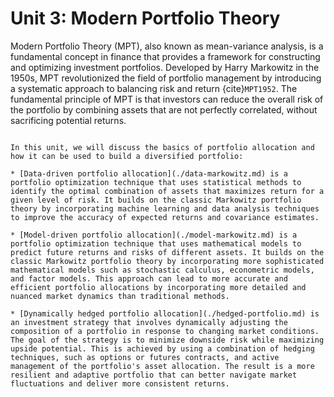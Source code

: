 # Unit 3: Modern Portfolio Theory
Modern Portfolio Theory (MPT), also known as mean-variance analysis, is a fundamental concept in finance that provides a framework for constructing and optimizing investment portfolios. Developed by Harry Markowitz in the 1950s, MPT revolutionized the field of portfolio management by introducing a systematic approach to balancing risk and return {cite}`MPT1952`. The fundamental principle of MPT is that investors can reduce the overall risk of the portfolio by combining assets that are not perfectly correlated, without sacrificing potential returns. 

```{topic} Portfolio Allocation Outline

In this unit, we will discuss the basics of portfolio allocation and how it can be used to build a diversified portfolio:

* [Data-driven portfolio allocation](./data-markowitz.md) is a portfolio optimization technique that uses statistical methods to identify the optimal combination of assets that maximizes return for a given level of risk. It builds on the classic Markowitz portfolio theory by incorporating machine learning and data analysis techniques to improve the accuracy of expected returns and covariance estimates. 

* [Model-driven portfolio allocation](./model-markowitz.md) is a portfolio optimization technique that uses mathematical models to predict future returns and risks of different assets. It builds on the classic Markowitz portfolio theory by incorporating more sophisticated mathematical models such as stochastic calculus, econometric models, and factor models. This approach can lead to more accurate and efficient portfolio allocations by incorporating more detailed and nuanced market dynamics than traditional methods.

* [Dynamically hedged portfolio allocation](./hedged-portfolio.md) is an investment strategy that involves dynamically adjusting the composition of a portfolio in response to changing market conditions. The goal of the strategy is to minimize downside risk while maximizing upside potential. This is achieved by using a combination of hedging techniques, such as options or futures contracts, and active management of the portfolio's asset allocation. The result is a more resilient and adaptive portfolio that can better navigate market fluctuations and deliver more consistent returns.

```


<!-- 




 -->

<!-- There are three primary financial instruments for wealth creation: equity (i.e., shares of stock), debt (i.e., bonds and mortgages), and derivatives. Each of these instruments has a unique risk-reward profile. However, they also share a common trait; at their core, they are just _structured relationships_ between a buyer and a seller. For example, fixed-income debt securities, e.g., Treasury Bills, Notes, and Bonds are just contracts, i.e., a relationship between a borrower and a lender. In the case of United States treasury debt instruments, the borrower is the U.S. government, and the lender is the investor; the government issues (i.e., sells) a bond to a lender (you) for some cash. Then over time, depending upon the stipulations of the debt instrument, the borrower pays back the lender in a specified way. 

Another type of higher-risk (but higher-reward) investment tool is called an option. Option contracts describe the _potential transfer_ of stock shares, e.g., `MSFT`, `AAPL` or `AMD` between a buyer and a seller. Options contracts are traded on exchanges throughout the world; the [Chicago Board Options Exchange](https://www.cboe.com) is the largest options exchange in the United States, responsible for approximately 33\% of the daily options trading volume in the United States (27 million contracts are traded each day in the United States). Worldwide, in 2021, about 33 billion options contracts were traded annually.

Futures contracts, much like options, are agreements between a buyer and a seller to buy (or sell) an asset on a specific date in the future. However, unlike options, futures contracts _require_ the buyer to purchase the underlying asset and the contract seller to sell the asset on a specific future date unless the contract holder's position is closed before the contract’s expiration date. Future contracts can control underlying assets, agricultural products, currencies, and equities.
Futures contracts are traded on an exchange; the most significant exchange on which futures contracts are sold is the [Chicago Board of Trade (CBOT)](https://www.cmegroup.com). Worldwide, in 2021, about 29 billion futures contracts were traded annually, with an approximately daily volume of 11 million contracts traded on the CBOE.  -->
<!-- 
At the end of this unit, students should be able to understand:
* [Fixed-income debt securities such United States Treasury Bills, Notes and Bonds](./bonds.md)
* [The basics of options contracts and how to price them](./contracts.md)
* [The basics of portfolio management using Modern Portfolio Theory](./markowitz.md)  -->
